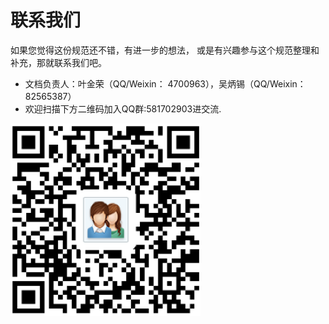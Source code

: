 # 联系我们
如果您觉得这份规范还不错，有进一步的想法， 或是有兴趣参与这个规范整理和补充，那就联系我们吧。

* 文档负责人：叶金荣（QQ/Weixin： 4700963），吴炳锡（QQ/Weixin： 82565387）
* 欢迎扫描下方二维码加入QQ群:581702903进交流.

![581702903](/img/QQ-qun1.png)

